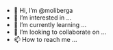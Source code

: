 - 👋 Hi, I’m @moliberga
- 👀 I’m interested in ...
- 🌱 I’m currently learning ...
- 💞️ I’m looking to collaborate on ...
- 📫 How to reach me ...

<!---
moliberga/moliberga is a ✨ special ✨ repository because its `README.md` (this file) appears on your GitHub profile.
You can click the Preview link to take a look at your changes.
--->
